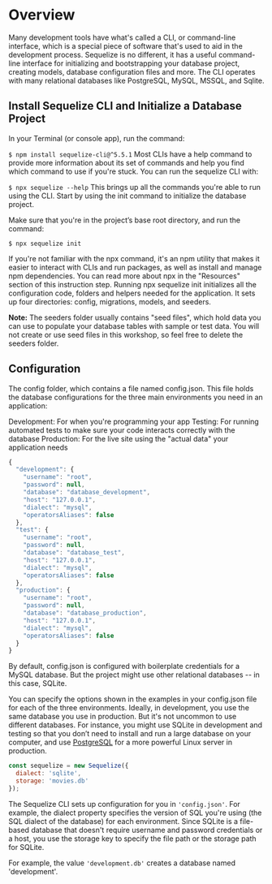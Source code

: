 # Overview
Many development tools have what's called a CLI, or command-line interface, which is a special piece of software that's used to aid in the development process. Sequelize is no different, it has a useful command-line interface for initializing and bootstrapping your database project, creating models, database configuration files and more. The CLI operates with many relational databases like PostgreSQL, MySQL, MSSQL, and Sqlite.

## Install Sequelize CLI and Initialize a Database Project
In your Terminal (or console app), run the command:

`$ npm install sequelize-cli@^5.5.1`
Most CLIs have a help command to provide more information about its set of commands and help you find which command to use if you're stuck. You can run the sequelize CLI with:

`$ npx sequelize --help`
This brings up all the commands you're able to run using the CLI. Start by using the init command to initialize the database project.

Make sure that you're in the project’s base root directory, and run the command:

`$ npx sequelize init`

If you're not familiar with the npx command, it's an npm utility that makes it easier to interact with CLIs and run packages, as well as install and manage npm dependencies. You can read more about npx in the "Resources" section of this instruction step.
Running npx sequelize init initializes all the configuration code, folders and helpers needed for the application. It sets up four directories: config, migrations, models, and seeders.

**Note:** The seeders folder usually contains "seed files", which hold data you can use to populate your database tables with sample or test data. You will not create or use seed files in this workshop, so feel free to delete the seeders folder.
## Configuration
The config folder, which contains a file named config.json. This file holds the database configurations for the three main environments you need in an application:

Development: For when you're programming your app
Testing: For running automated tests to make sure your code interacts correctly with the database
Production: For the live site using the "actual data" your application needs

```JavaScript
{
  "development": {
    "username": "root",
    "password": null,
    "database": "database_development",
    "host": "127.0.0.1",
    "dialect": "mysql",
    "operatorsAliases": false
  },
  "test": {
    "username": "root",
    "password": null,
    "database": "database_test",
    "host": "127.0.0.1",
    "dialect": "mysql",
    "operatorsAliases": false
  },
  "production": {
    "username": "root",
    "password": null,
    "database": "database_production",
    "host": "127.0.0.1",
    "dialect": "mysql",
    "operatorsAliases": false
  }
}
```

By default, config.json is configured with boilerplate credentials for a MySQL database. But the project might use other relational databases -- in this case, SQLite.

You can specify the options shown in the examples in your config.json file for each of the three environments. Ideally, in development, you use the same database you use in production. But it's not uncommon to use different databases. For instance, you might use SQLite in development and testing so that you don’t need to install and run a large database on your computer, and use [PostgreSQL](https://www.postgresql.org/) for a more powerful Linux server in production.

```JavaScript
const sequelize = new Sequelize({
  dialect: 'sqlite',
  storage: 'movies.db'
});
```

The Sequelize CLI sets up configuration for you in `'config.json'`. For example, the dialect property specifies the version of SQL you're using (the SQL dialect of the database) for each environment. Since SQLite is a file-based database that doesn't require username and password credentials or a host, you use the storage key to specify the file path or the storage path for SQLite.

For example, the value `'development.db'` creates a database named 'development'.